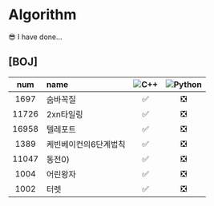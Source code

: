 # Algorithm

😎 I have done...  
## [BOJ]  
|num|name|![C++](https://img.shields.io/badge/-C++-00599C?style=plastic&logo=c)|![Python](https://img.shields.io/badge/-Python-8fcfd1?style=plastic&logo=Python)|
|:---:|:---|:---:|:---:|  
|1697|숨바꼭질|✅|❎|  
|11726|2xn타일링|✅|❎|  
|16958|텔레포트|✅|❎|  
|1389|케빈베이컨의6단계법칙|✅|❎|  
|11047|동전0)|✅|❎|  
|1004|어린왕자|✅|❎|  
|1002|터렛|✅|❎|  
